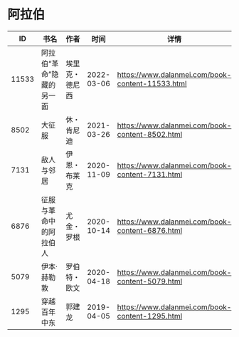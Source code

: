 # 阿拉伯

| ID | 书名 | 作者 | 时间 | 详情 | 下载页面 | EPUB下载链接 | MOBI下载链接 | AZW3下载链接 |
| --- | --- | --- | --- | --- | --- | --- | --- | --- |
| 11533 | 阿拉伯“革命”隐藏的另一面 | 埃里克・德尼西 | 2022-03-06 | https://www.dalanmei.com/book-content-11533.html | https://www.dalanmei.com/download-book-11533.html | http://ct.dalanmei.com/f/31084289-570173559-688d9f | http://ct.dalanmei.com/f/31084289-570298265-a3258a | http://ct.dalanmei.com/f/31084289-570366620-49ec26 |
| 8502 | 大征服 | 休・肯尼迪 | 2021-03-26 | https://www.dalanmei.com/book-content-8502.html | https://www.dalanmei.com/download-book-8502.html | http://ct.dalanmei.com/f/31084289-571710524-3d2b2b | http://ct.dalanmei.com/f/31084289-572114961-fb8b64 | http://ct.dalanmei.com/f/31084289-572135185-a565cc |
| 7131 | 敌人与邻居 | 伊恩・布莱克 | 2020-11-09 | https://www.dalanmei.com/book-content-7131.html | https://www.dalanmei.com/download-book-7131.html | http://ct.dalanmei.com/f/31084289-571537840-0c969d | http://ct.dalanmei.com/f/31084289-571806171-171b67 | http://ct.dalanmei.com/f/31084289-572195867-aac35e |
| 6876 | 征服与革命中的阿拉伯人 | 尤金・罗根 | 2020-10-14 | https://www.dalanmei.com/book-content-6876.html | https://www.dalanmei.com/download-book-6876.html | http://ct.dalanmei.com/f/31084289-571544955-be86c8 | http://ct.dalanmei.com/f/31084289-571815127-a3e621 | http://ct.dalanmei.com/f/31084289-572197732-b0759d |
| 5079 | 伊本·赫勒敦 | 罗伯特・欧文 | 2020-04-18 | https://www.dalanmei.com/book-content-5079.html | https://www.dalanmei.com/download-book-5079.html | http://ct.dalanmei.com/f/31084289-571523347-cca53c | http://ct.dalanmei.com/f/31084289-571779521-6727d5 | http://ct.dalanmei.com/f/31084289-571975349-4ecb58 |
| 1295 | 穿越百年中东 | 郭建龙 | 2019-04-05 | https://www.dalanmei.com/book-content-1295.html | https://www.dalanmei.com/download-book-1295.html | http://ct.dalanmei.com/f/31084289-571424911-531d7c | http://ct.dalanmei.com/f/31084289-571783045-4d5abe | http://ct.dalanmei.com/f/31084289-571884097-94e897 |
